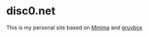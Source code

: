 # disc0.net
This is my personal site based on [Minima](https://github.com/jekyll/minima) and [gruvbox](https://github.com/morhetz/gruvbox)
